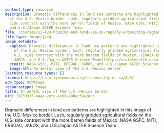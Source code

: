 ```yaml
---
content_type: resource
description: Dramatic differences in land use patterns are highlighted in this image
  of the U.S.-Mexico border. Lush, regularly gridded agricultural fields on the U.S.
  side contrast with the more barren fields of Mexico. NASA GSFC, MITI, ERSDAC, JAROS,
  and U.S./Japan ASTER Science Team.
file: /courses/11-483-housing-and-land-use-in-rapidly-urbanizing-regions-fall-2011/29733915e4ae20fcac6348bec39428cd_11-483f11-th.jpg
file_type: image/jpeg
image_metadata:
  caption: Dramatic differences in land use patterns are highlighted in this image
    of the U.S.-Mexico border. Lush, regularly gridded agricultural fields on the
    U.S. side contrast with the more barren fields of Mexico. ([NASA GSFC, MITI, ERSDAC,
    JAROS, and U.S./Japan ASTER Science Team](http://visibleearth.nasa.gov/view.php?id=792).)
  credit: NASA GSFC, MITI, ERSDAC, JAROS, and U.S./Japan ASTER Science Team.
  image-alt: An aerial view of the U.S.-Mexico border.
learning_resource_types: []
license: https://creativecommons.org/licenses/by-nc-sa/4.0/
ocw_type: OCWImage
resourcetype: Image
title: An aerial view of the U.S.-Mexico border
uid: 29733915-e4ae-20fc-ac63-48bec39428cd
---
```

Dramatic differences in land use patterns are highlighted in this image of the U.S.-Mexico border. Lush, regularly gridded agricultural fields on the U.S. side contrast with the more barren fields of Mexico. NASA GSFC, MITI, ERSDAC, JAROS, and U.S./Japan ASTER Science Team.